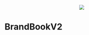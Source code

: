 <p align="center"><img src="https://content.philipp-moser.de/2o5919fq7vz1yzgg9hxh4a.jpg"></p>

# BrandBookV2
